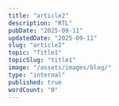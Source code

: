 ```yaml
---
title: "article2"
description: "RTL"
pubDate: "2025-09-11"
updatedDate: "2025-09-11"
slug: "article2"
topic: "Title1"
topicSlug: "title1"
image: "/assets/images/blog/"
type: "internal"
published: true
wordCount: "0"
---
```


